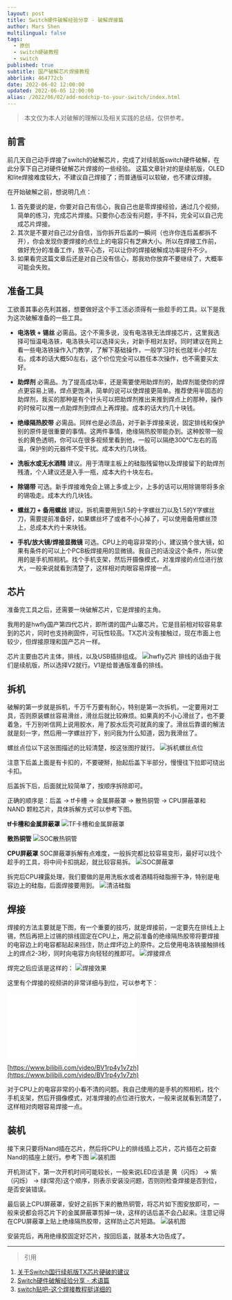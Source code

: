 ```yaml
---
layout: post
title: Switch硬件破解经验分享 - 破解焊接篇
author: Mars Shen
multilingual: false
tags:
  - 原创
  - switch硬破教程
  - switch
published: true
subtitle: 国产破解芯片焊接教程
abbrlink: 464772cb
date: 2022-06-02 12:00:00
updated: 2022-06-05 12:00:00
alias: /2022/06/02/add-modchip-to-your-switch/index.html
---
```

>本文仅为本人对破解的理解以及相关实践的总结，仅供参考。

## 前言
前几天自己动手焊接了switch的破解芯片，完成了对续航版switch硬件破解，在此分享下自己对硬件破解芯片焊接的一些经验。
这篇文章针对的是续航版，OLED和lite焊接难度较大，不建议自己焊接了；而普通版可以软破，也不建议焊接。

在开始破解之前，想说明几点：
1. 首先要说的是，你要对自己有信心，我自己也是零焊接经验，通过几个视频，简单的练习，完成芯片焊接。只要你心态没有问题，手不抖，完全可以自己完成芯片焊接。
2. 其次是不要对自己过分自信，当你拆开后盖的一瞬间（也许你连后盖都拆不开），你会发现你要焊接的点位上的电容只有芝麻大小。所以在焊接工作前，做好充分的准备工作，放平心态，可以让你的焊接破解成功率提升不少。
3. 如果看完这篇文章后还是对自己没有信心，那我劝你放弃不要继续了，大概率可能会失败。
<!--more-->

## 准备工具

工欲善其事必先利其器，想要做好这个手工活必须得有一些趁手的工具。以下是我为这次破解准备的一些工具。

- **电洛铁 + 锡丝**
	必需品。这个不需多说，没有电洛铁无法焊接芯片，这里我选择可恒温电洛铁，电洛铁头可以选择尖头，对新手相对友好。同时建议在网上看一些电洛铁操作入门教学，了解下基础操作，一般学习时长也就半小时左右。成本的话大概50左右，这个价位完全可以胜任本次操作，也不需要买太好。
    
- **助焊剂**
	必需品。为了提高成功率，还是需要使用助焊剂的，助焊剂能使你的焊点更容易上锡，焊点更饱满，简单的说可以使焊接更简单。推荐使用半固态的助焊剂，我买的那种是有个针头可以把助焊剂推出来推到焊点上的那种，操作的时候可以推一点助焊剂到焊点上再焊接。成本的话大约几十块钱。
    
- **绝缘隔热胶带**
	必需品。同样也是必须品，对于新手焊接来说，固定排线和保护别的原件是很重要的事情。这两件事情，绝缘隔热胶带能办到。这种胶带一般长的黄色透明，你可以在很多视频里看到他，一般可以隔绝300℃左右的高温，保护别的元器件不受干扰。成本大约几块钱。
    
- **洗板水或无水酒精**
	建议。用于清理主板上的硅脂残留物以及焊接留下的助焊剂残渣，个人建议还是入手一瓶，成本大约十块左右。

- **除锡带**
	可选。新手焊接难免会上锡上多或上少，上多的话可以用除锡带将多余的锡吸走。成本大约几块钱。
    
- **螺丝刀 + 备用螺丝**
	建议。拆机需要用到1.5的十字螺丝刀以及1.5的Y字螺丝刀，需要提前准备好，如果螺丝坏了或者不小心掉了，可以使用备用螺丝顶上，总成本大约十来块钱。
    
- **手机/放大镜/焊接显微镜**
	可选。CPU上的电容非常的小，建议搞个放大镜，如果有条件的可以上个PCB板焊接用的显微镜。我自己的话没这个条件，所以使用的是手机照相机。找个手机支架，然后开摄像模式，对准焊接的点位进行放大，一般来说就看到清楚了，这样相对肉眼容易焊接一点。    
    
## 芯片

准备完工具之后，还需要一块破解芯片，它是焊接的主角。

我用的是hwfly国产第四代芯片，即所谓的国产山寨芯片。它是目前相对较容易拿到的芯片，同时也支持刷固件，可玩性较高。TX芯片没有接触过，现在市面上也较少，但焊接原理和国产芯片一样。

芯片主要由芯片主体，排线，以及USB插排组成。
![hwfly芯片](/img/switch/Hwfly-for-switch-lite-oled-chip-ic-cable-black-board-payment-sx-cx.png_320x320.jpg)
排线的话由于我们是续航版，所以选择V2就行。V1是给普通版准备的排线。

## 拆机

破解的第一步就是拆机，千万千万要有耐心，特别是第一次拆机，一定要用对工具，否则原装螺丝容易滑丝，滑丝后就比较麻烦。如果真的不小心滑丝了，也不要着急，千万别听信网上说用胶水，用了胶水后壳可就真的废了。滑丝后靠谱的解法就是刻一字，然后用一字螺丝拧下，别问我为什么知道，因为我滑丝了。

螺丝点位以下这张图描述的比较清楚，按这张图拧就行。
![拆机螺丝点位](/img/switch/c1.jpg)

注意下后盖上面是有卡扣的，不要硬掰，抬起后盖下半部分，慢慢往下拉即可绕出卡扣。

后盖拆下后，后面就比较简单了，按顺序拆除即可。

正确的顺序是：后盖 -> tf卡槽 -> 金属屏蔽罩 -> 散热铜管 -> CPU屏蔽罩和 NAND 颗粒芯片，具体拆解方式可以参考下图。

**tf卡槽和金属屏蔽罩**
![TF卡槽和金属屏蔽罩](/img/switch/c2.jpg)

**散热铜管**
![SOC散热铜管](/img/switch/c3.jpg)

**CPU屏蔽罩**
SOC屏蔽罩拆解有点难度，一般拆完都比较容易变形，最好可以找个趁手的工具，将中间卡扣挑起，就比较容易拆。
![SOC屏蔽罩](/img/switch/c4.jpg)

拆完后CPU裸露处理，我们要做的是用洗板水或者酒精将硅脂擦干净，特别是电容边上的硅脂，后面焊接要用到。
![清洁硅脂](/img/switch/c5.jpg)

## 焊接

焊接的方法主要就是下图，有一个重要的技巧，就是焊接前，一定要先在排线上上锡，然后再把上过锡的排线固定在CPU上，用之前准备的绝缘隔热胶带将要焊接的电容边上的电容都贴起来挡住，防止焊坏边上的原件。之后使用电洛铁接触排线上的焊点2-3秒，同时向电容方向轻轻的推即可。
![焊接焊点](/img/switch/c6.jpg)

焊完之后应该是这样的：
![焊接效果](/img/switch/c7.jpg)

这里有个焊接的视频讲的非常详细与到位，可以参考下：

<iframe src="//player.bilibili.com/player.html?aid=969301681&bvid=BV1rp4y1v7zh&cid=225560839&page=1" scrolling="no" border="0" frameborder="no" framespacing="0" allowfullscreen="true"> </iframe>

[https://www.bilibili.com/video/BV1rp4y1v7zh](https://www.bilibili.com/video/BV1rp4y1v7zh)

对于CPU上的电容非常的小看不清的问题。我自己使用的是手机的照相机，找个手机支架，然后开摄像模式，对准焊接的点位进行放大，一般来说就看到清楚了，这样相对肉眼容易焊接一点。

## 装机

接下来只要将Nand插在芯片，然后将CPU上的排线插上芯片，芯片插在之前查Nand的插座上就行。参考下图
![装机图](/img/switch/c8.jpg)

开机测试下，第一次开机时间可能较长，一般来说LED应该是 黄（闪烁） -> 紫（闪烁） -> 绿(常亮)这个顺序，则表示安装没问题，否则则检查焊接是否到位，是否安装错误。

最后装上CPU屏蔽罩，安好之前拆下来的散热铜管，将芯片如下图安放即可，一般来说都会将芯片下的金属屏蔽罩剪掉一块，这样的话后盖不会凸起来。注意记得在CPU屏蔽罩上贴上绝缘隔热胶带，这样防止芯片短路。
![装机图](/img/switch/c9.jpg)

安装完后，再用绝缘胶固定好芯片，按回后盖，就基本大功告成了。

---
> 引用


1. [关于Switch国行续航版TX芯片硬破的建议](https://baijiahao.baidu.com/s?id=1683417071721969170&wfr=spider&for=pc)
2. [Switch硬件破解经验分享 - 术语篇](/posts/f96d7ec4/)
3. [switch贴吧-这个焊接教程挺详细的](https://tieba.baidu.com/p/6747262057?red_tag=1250614440)

